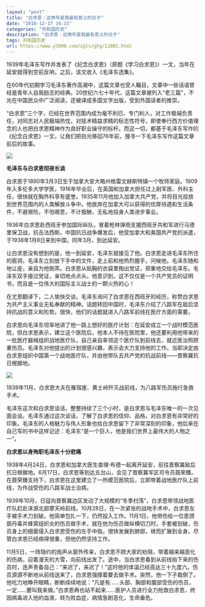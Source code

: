 ```yaml
---
layout: "post"
title: "白求恩：这两年是我最有意义的日子"
date: "2018-12-17 16:15"
categories: "共和国历史"
description: "白求恩：这两年是我最有意义的日子"
tags: 共和国历史
url: https://www.y5000.com/zgls/ghg/11801.html
---
```






1939年毛泽东写作并发表了《纪念白求恩》（原题《学习白求恩》）一文，当年在延安就得到空前反响，之后，该文收入《毛泽东选集》。

在60年代初期学习毛泽东著作高潮中，这篇文章也受人瞩目，文章中一些话语曾经是青年人自我励志的经典。20世纪六七十年代，这篇文章被列入“老三篇”，不光在中国民众中广泛阅读，还被译成多国文字出版，受到外国读者的推崇。

“白求恩”三个字，已经在世界范围内成为毫不利已、专门利人，对工作极端负责任，对同志对人民极端热忱，对技术精益求精的标志性符号，即使奉行西方价值理念的人也把白求恩精神作为良好职业操守的标杆。而这一切，都基于毛泽东写作的《纪念白求恩》一文，让我们把目光移回76年前，搜寻一下毛泽东写作这篇文章前后的故事。

![](https://img.y5000.com/uploads/allimg/170122/150SB356-0.jpg)

**毛泽东与白求恩彻夜长谈**

白求恩于1890年3月3日生于加拿大安大略州格雷文赫斯特镇一个牧师家庭。1909年入多伦多大学学医，1916年毕业后，在英国和加拿大担任过上尉军医、外科主任，很快就在胸外科享有盛誉。1935年11月他加入加拿大共产党，并将目光投放到世界范围内的人类解放斗争中。他放弃在加拿大可以获得的优厚待遇和生活条件，不避艰险，不怕艰苦，不计报酬，无私地投身人类进步事业。

1936年白求恩赴西班牙参加国际纵队，冒着枪林弹雨支援西班牙共和军进行马德里保卫战，抗击法西斯。中国抗日战争爆发后，他受加拿大和美国共产党的派遣，于1938年1月8日来到中国，同年3月，到达延安。

让白求恩没有想到的是，他一到延安，毛泽东就接见了他。白求恩走进毛泽东所住的窑洞，毛泽东立刻放下手中的文件，走上前和他热烈握手，问候他。毛泽东随和地让座，亲自为他倒茶。白求恩从贴胸的衣袋里掏出党证，郑重地交给毛泽东。毛泽东双手接过党证，亲切地点点头。他意识到，这不仅仅是一个共产党员的证明书，而且是一位伟大的国际主义战士的一颗火热的心！

在尤恩翻译下，二人愉快交谈。毛泽东询问了白求恩在西班牙的经历，称赞白求恩为共产主义事业无私奉献的精神。话题转回中国时，毛泽东介绍了八路军在敌后坚持抗战的意义和形势。很快，他们的话题就进入八路军前线在医疗方面的需要。

白求恩向毛泽东坦率地讲了他一路上想好的医疗计划：在延安成立一个战时模范医院，但白求恩表示，建立这个医院后，他本人不待在医院里，他还要利用他带来的一批医疗器械组织战地医疗队，自己亲自率领这个医疗队到前线去，就近医治照顾重伤员。毛泽东对他提出的计划很感兴趣，表示会大力支持他的工作。当即决定由白求恩组织中国第一个战地医疗队，并由他带队去共产党的抗战前线——晋察冀抗日根据地。

![](https://img.y5000.com/uploads/allimg/170122/150S64618-1.jpg)

1939年11月，白求恩大夫在雁宿崖、黄土岭歼灭战前线，为八路军伤员施行急救手术。

毛泽东这次和白求恩谈话，整整持续了三个小时，是白求恩与毛泽东唯一的一次见面会谈。毛泽东通过这次谈话，了解了白求恩的信仰、品格，对白求恩有非常好的印象。毛泽东的人格魅力与伟人形象也给白求恩留下了非常深刻的印象，他后来在自己写的书中这样记述：毛泽东“是一个巨人，他是我们世界上最伟大的人物之一”。

**白求恩以身殉职毛泽东十分悲痛**

1938年4月24日，白求恩和加拿大医生查理·布德一起离开延安，前往晋察冀敌后抗日根据地。6月17日，白求恩等到达五台山，会见了晋察冀军区司令员聂荣臻。在聂荣臻支持下，白求恩在这里建立了一所模范医院后，立即带着战地医疗队上前线，为作战受伤的八路军战士治病。

1939年10月，日寇向晋察冀边区发动了大规模的“冬季扫荡”，白求恩带领战地医疗队赶赴涞源北部摩天岭前线。10月28日，在一次紧张的战地手术中，白求恩左手被手术刀划破。他简单包扎一下，仍然投入工作。11月1日，他带伤给一位患颈部丹毒并蜂窝组织炎的伤员做手术，就在他为伤员做纵横切刀时，手套被划破，伤员身上的细菌侵入白求恩受伤的左手中指，很快发展到肺部，继而扩展到全身。尽管白求恩已经病得很重，但他仍然坚持工作。

11月5日，一阵隐约的炮声从窗外传来，白求恩不顾大家的劝阻，带着越来越恶化的伤病，迎着漫天的大雪，向前线出发了。途中，当白求恩看到从前线抬下来的伤员时，连声责备自己：“来迟了，来迟了！”这时他的体温已经高达三十九度六。伤员源源不断地从前线送来了，白求恩强撑着要去做手术。突然，他一下子栽倒了。他吃力地睁开眼睛，断断续续地说：“凡是有……头部、胸部和腹部受伤的伤员，一定……要叫我来做。”白求恩再也站不起来……医护人员进行全力抢救白求恩，终因病毒进入他的血液，转为败血症，病情急剧恶化，生命垂危。
